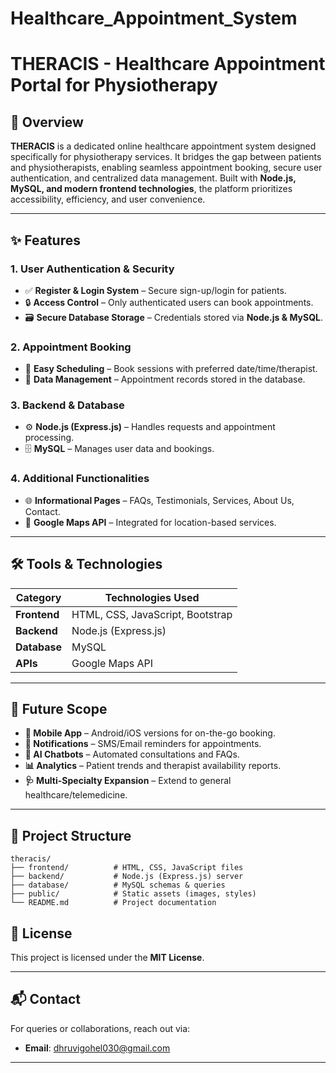 # Healthcare_Appointment_System
# THERACIS - Healthcare Appointment Portal for Physiotherapy  

## 📌 Overview  
**THERACIS** is a dedicated online healthcare appointment system designed specifically for physiotherapy services. It bridges the gap between patients and physiotherapists, enabling seamless appointment booking, secure user authentication, and centralized data management. Built with **Node.js, MySQL, and modern frontend technologies**, the platform prioritizes accessibility, efficiency, and user convenience.  

---

## ✨ Features  
### **1. User Authentication & Security**  
- ✅ **Register & Login System** – Secure sign-up/login for patients.  
- 🔒 **Access Control** – Only authenticated users can book appointments.  
- 🗃️ **Secure Database Storage** – Credentials stored via **Node.js & MySQL**.  

### **2. Appointment Booking**  
- 📅 **Easy Scheduling** – Book sessions with preferred date/time/therapist.  
- 💾 **Data Management** – Appointment records stored in the database.  

### **3. Backend & Database**  
- ⚙️ **Node.js (Express.js)** – Handles requests and appointment processing.  
- 🗄️ **MySQL** – Manages user data and bookings.  

### **4. Additional Functionalities**  
- 🌐 **Informational Pages** – FAQs, Testimonials, Services, About Us, Contact.  
- 📍 **Google Maps API** – Integrated for location-based services.  

---

## 🛠️ Tools & Technologies  
| Category          | Technologies Used |  
|-------------------|-------------------|  
| **Frontend**      | HTML, CSS, JavaScript, Bootstrap |  
| **Backend**       | Node.js (Express.js) |  
| **Database**      | MySQL |  
| **APIs**          | Google Maps API |  

---

## 🚀 Future Scope  
- **📱 Mobile App** – Android/iOS versions for on-the-go booking.  
- **🔔 Notifications** – SMS/Email reminders for appointments.  
- **🤖 AI Chatbots** – Automated consultations and FAQs.  
- **📊 Analytics** – Patient trends and therapist availability reports.  
- **🩺 Multi-Specialty Expansion** – Extend to general healthcare/telemedicine.  

---

## 📂 Project Structure  
```  
theracis/  
├── frontend/          # HTML, CSS, JavaScript files  
├── backend/           # Node.js (Express.js) server  
├── database/          # MySQL schemas & queries  
├── public/            # Static assets (images, styles)  
└── README.md          # Project documentation  
```  


## 📜 License  
This project is licensed under the **MIT License**.  

---

## 📬 Contact  
For queries or collaborations, reach out via:  
- **Email**: dhruvigohel030@gmail.com 

--- 
